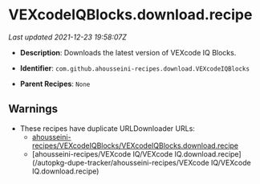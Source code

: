 # VEXcodeIQBlocks.download.recipe

_Last updated 2021-12-23 19:58:07Z_

- **Description**: Downloads the latest version of VEXcode IQ Blocks.

- **Identifier**: `com.github.ahousseini-recipes.download.VEXcodeIQBlocks`

- **Parent Recipes**: `None`

## Warnings

- These recipes have duplicate URLDownloader URLs:
    - [ahousseini-recipes/VEXcodeIQBlocks/VEXcodeIQBlocks.download.recipe](/autopkg-dupe-tracker/ahousseini-recipes/VEXcodeIQBlocks/VEXcodeIQBlocks.download.recipe)
    - [ahousseini-recipes/VEXcode IQ/VEXcode IQ.download.recipe](/autopkg-dupe-tracker/ahousseini-recipes/VEXcode IQ/VEXcode IQ.download.recipe)